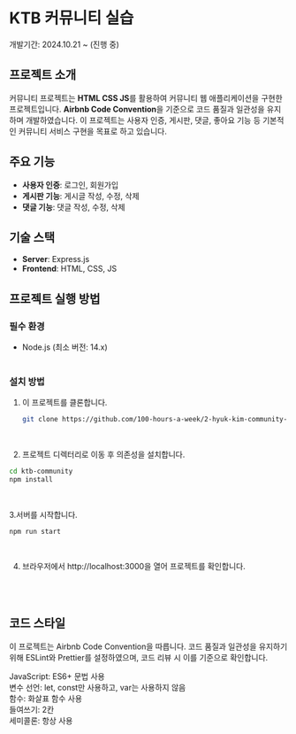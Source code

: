 # KTB 커뮤니티 실습

개발기간: 2024.10.21 ~ (진행 중)
 </br>
## 프로젝트 소개

커뮤니티 프로젝트는 **HTML CSS JS**를 활용하여 커뮤니티 웹 애플리케이션을 구현한 프로젝트입니다. **Airbnb Code Convention**을 기준으로 코드 품질과 일관성을 유지하며 개발하였습니다. 이 프로젝트는 사용자 인증, 게시판, 댓글, 좋아요 기능 등 기본적인 커뮤니티 서비스 구현을 목표로 하고 있습니다.
 </br>
## 주요 기능

- **사용자 인증**: 로그인, 회원가입
- **게시판 기능**: 게시글 작성, 수정, 삭제
- **댓글 기능**: 댓글 작성, 수정, 삭제

## 기술 스택

- **Server**: Express.js
- **Frontend**: HTML, CSS, JS

## 프로젝트 실행 방법

### 필수 환경

- Node.js (최소 버전: 14.x)
 </br> </br>
### 설치 방법

1. 이 프로젝트를 클론합니다.
   ```bash
   git clone https://github.com/100-hours-a-week/2-hyuk-kim-community-fe.git
   ```

 </br>
 
2. 프로젝트 디렉터리로 이동 후 의존성을 설치합니다.
  ```bash
  cd ktb-community
  npm install
  ```

 </br>

3.서버를 시작합니다.
  ```
  npm run start
  ```
 </br> 

4. 브라우저에서 http://localhost:3000을 열어 프로젝트를 확인합니다.
</br>
</br>

## 코드 스타일
이 프로젝트는 Airbnb Code Convention을 따릅니다. 코드 품질과 일관성을 유지하기 위해 ESLint와 Prettier를 설정하였으며, 코드 리뷰 시 이를 기준으로 확인합니다.</br>

JavaScript: ES6+ 문법 사용 </br>
변수 선언: let, const만 사용하고, var는 사용하지 않음</br>
함수: 화살표 함수 사용</br>
들여쓰기: 2칸</br>
세미콜론: 항상 사용
